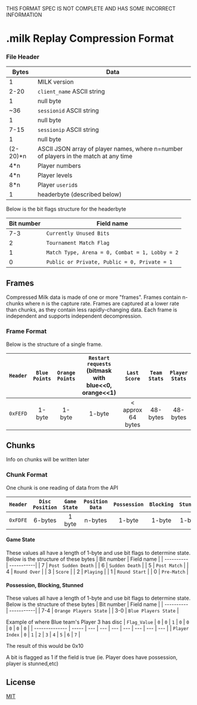 ﻿THIS FORMAT SPEC IS NOT COMPLETE AND HAS SOME INCORRECT INFORMATION
# .milk Replay Compression Format
### File Header

| Bytes | Data |
| ----- | ---- |
| 1 | MILK version |
| 2-20 | `client_name` ASCII string |
| 1 | null byte |
| ~36 | `sessionid` ASCII string |
| 1 | null byte |
| 7-15 | `sessionip` ASCII string |
| 1 | null byte |
| (2-20)*n | ASCII JSON array of player names, where n=number of players in the match at any time|
| 4*n | Player numbers |
| 4*n | Player levels |
| 8*n | Player `userid`s |
| 1 | headerbyte (described below) |

Below is the bit flags structure for the headerbyte

| Bit number | Field name |
| ---------- | -----------|
| 7-3     | `Currently Unused Bits` |
| 2       | `Tournament Match Flag` |
| 1       | `Match Type, Arena = 0, Combat = 1, Lobby = 2`  |
| 0       | `Public or Private, Public = 0, Private = 1` |


## Frames
Compressed Milk data is made of one or more "frames". Frames contain n-chunks where n is the capture rate. Frames are captured at a lower rate than chunks, as they contain less rapidly-changing data.
Each frame is independent and supports independent decompression.

### Frame Format
Below is the structure of a single frame.

| `Header` | `Blue Points` | `Orange Points` | `Restart requests` (bitmask with blue<<0, orange<<1) | `Last Score` | `Team Stats` | `Player Stats` |
|:--------:|:-------------:|:---------------:|:---------------:|:------------:|:------------:|:--------------:|
| `0xFEFD` |     1-byte    |     1-byte      |     1-byte      |  < approx 64 bytes    |    48-bytes   |     48-bytes    |

## Chunks
Info on chunks will be written later

### Chunk Format
One chunk is one reading of data from the API

| `Header` | `Disc Position` |`Game State`| `Position Data` | `Possession` | `Blocking` | `Stunned` |
|:--------:|:---------------:|:----------:|:---------------:|:------------:|:----------:|:---------:|
| `0xFDFE` |     6-bytes     |   1 byte   |     n-bytes     |    1-byte    |   1-byte   |  1-byte   |

#### Game State
These values all have a length of 1-byte and use bit flags to determine state.
Below is the structure of these bytes
| Bit number | Field name |
| ---------- | -----------|
| 7       | `Post Sudden Death` |
| 6       | `Sudden Death`  |
| 5       | `Post Match`    |
| 4       | `Round Over`    |
| 3       | `Score`         |
| 2       | `Playing`       |
| 1       | `Round Start`   |
| 0       | `Pre-Match`     |

#### Possession, Blocking, Stunned
These values all have a length of 1-byte and use bit flags to determine state.
Below is the structure of these bytes
| Bit number | Field name |
| ---------- | -----------|
| 7-4        | `Orange Players State` |
| 3-0        | `Blue Players State`   |

Example of where Blue team's Player 3 has disc
|  `Flag_Value`  |   `0`   |  `0`  |  `1`  |  `0`  |  `0`  |  `0`  |  `0`  |  `0`  |
| -------------- | ----- | --- | --- | --- | --- | --- | --- | --- |
| `Player Index` |   `0`   |  `1`  |  `2`  |  `3`  |  `4`  |  `5`  |  `6`  |  `7`  |

The result of this would be 0x10

A bit is flagged as 1 if the field is true (ie. Player does have possession, player is stunned,etc)

## License
[MIT](https://choosealicense.com/licenses/mit/)